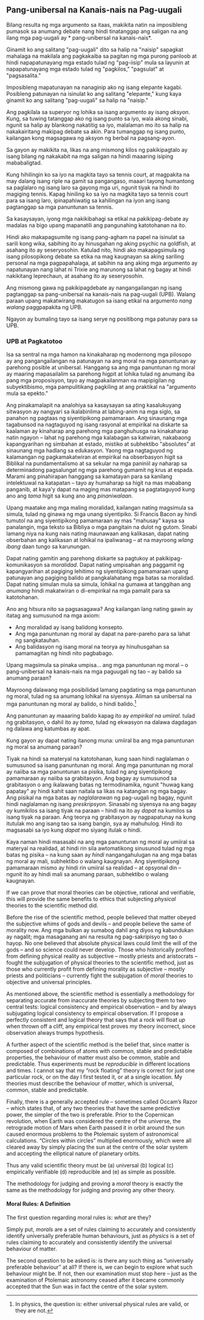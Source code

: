 ## Pang-unibersal na Kanais-nais na Pag-uugali

Bilang resulta ng mga argumento sa itaas, makikita natin na imposibleng pumasok sa anumang debate nang hindi tinatanggap ang saligan na ang ilang mga pag-uugali ay * pang-unibersal na kanais-nais*.

Ginamit ko ang salitang "pag-uugali" dito sa halip na "naisip" sapagkat mahalaga na makilala ang pagkakaiba sa pagitan ng mga purong panloob at hindi napapatunayang mga estado tulad ng "pag-iisip" mula sa layunin at napapatunayang mga estado tulad ng "pagkilos," "pagsulat" at "pagsasalita."

Imposibleng mapatunayan na nanaginip ako ng isang elepante kagabi. Posibleng patunayan na isinulat ko ang salitang "elepante," kung kaya ginamit ko ang salitang "pag-uugali" sa halip na "naisip."

Ang pagkilala sa superyor ng lohika sa isang argumento ay isang *aksyon*. Kung, sa tuwing tatanggap ako ng isang punto sa iyo, wala akong sinabi, ngunit sa halip ay blankong nakatitig sa iyo, malalaman mo ito sa halip na nakakairitang makipag debate sa akin. Para tumanggap ng isang punto, kailangan kong magsagawa ng aksyon ng berbal na pagsang-ayon.

Sa gayon ay makikita na, likas na ang mismong kilos ng pakikipagtalo ay isang bilang ng nakakabit na mga saligan na hindi maaaring isiping mababaligtad.

Kung hihilingin ko sa iyo na magkita tayo sa tennis court, at magpakita na may dalang isang riple na gamit sa pangangaso, maaari tayong humantong sa paglalaro ng isang laro sa gayong mga uri, ngunit tiyak na hindi ito magiging tennis. Kapag hiniling ko sa iyo na magkita tayo sa tennis court para sa isang laro, ipinapahiwatig sa kahilingan na iyon ang isang pagtanggap sa mga panuntunan sa tennis.

Sa kasaysayan, iyong mga nakikibahagi sa etikal na pakikipag-debate ay madalas na bigo upang mapanatili ang pangunahing katotohanan na ito.

Hindi ako makapagsumite ng isang pang-agham na papel na isinulat sa sarili kong wika, sabihing ito ay hinusgahan ng aking psychic na goldfish, at asahang ito ay seseryosohin. Katulad nito, hindi ako makapagsimula ng isang pilosopikong debate sa etika na mag kaugnayan sa aking sariling personal na mga pagpapahalaga, at sabihin na ang aking mga argumento ay napatunayan nang lahat ni Trixie ang marunong sa lahat ng bagay at hindi nakikitang leprechaun, at asahang ito ay seseryosohin.

Ang mismong gawa ng pakikipagdebate ay nangangailangan ng isang pagtanggap sa pang-unibersal na kanais-nais na pag-uugali (UPB). Walang paraan upang makatwirang makatugon sa isang etikal na argumento *nang walang* paggpapakita ng UPB.

Ngayon ay bumaling tayo sa isang serye ng positibong mga patunay para sa UPB.

### UPB at Pagkatotoo

Isa sa sentral na mga hamon na kinakaharap ng modernong mga pilosopo ay ang pangangailangan na patunayan na ang moral na mga panuntunan ay parehong posible at unibersal. Hanggang sa ang mga panuntunan ng moral ay maaring mapasailalim sa parehong higpit at lohika tulad ng anumang iba pang mga proposisyon, tayo ay magpakailanman na mapipigilan ng subyektibismo, mga pampulitikang pagkiling at ang praktikal na "argumento mula sa epekto."

Ang pinakamalapit na analohiya sa kasaysayan sa ating kasalukuyang sitwasyon ay nangyari sa ikalabinlima at labing-anim na mga siglo, sa panahon ng pagtaas ng siyentipikong pamamaraan. Ang sinaunang mga tagabunsod na nagtaguyod ng isang rasyonal at empirikal na diskarte sa kaalaman ay kinaharap ang parehong mga panghuhusga na kinakaharap natin ngayon – lahat ng parehong mga kalabagan sa katwiran, nakabaong kapangyarihan ng simbahan at estado, mistiko at subhektibo "absolutes" at sinaunang mga hadlang sa edukasyon. Yaong mga nagtaguyod ng kalamangan ng pagkamakatwiran at empirikal na obserbasyon higit sa Biblikal na pundamentalismo at sa sekular na mga paniniil ay naharap sa determinadong pagsalungat ng mga parehong gumamit ng krus at espada. Marami ang pinahirapan hanggang sa kamatayan para sa kanilang intelektuwal na katapatan – tayo ay humaharap sa higit na mas mababang panganib, at kaya'y dapat na maging mas matapang sa pagtataguyod kung ano ang *tama* higit sa kung ano ang *pinaniwalaan*.

Upang maatake ang mga maling moralidad, kailangan nating magsimula sa simula, tulad ng ginawa ng mga unang siyentipiko. Si Francis Bacon ay hindi tumutol na ang siyentipikong pamamaraan ay mas "mahusay" kaysa sa panalangin, mga teksto sa Bibliya o mga pangitain na dulot ng gutom. Sinabi lamang niya na kung nais nating maunawaan ang kalikasan, dapat nating obserbahan ang kalikasan at lohikal na ipaliwanag – at na mayroong *wlang ibang* daan tungo sa karunungan.

Dapat nating gamitin ang parehong diskarte sa pagtukoy at pakikipag-komunikasyon sa *moralidad*. Dapat nating umpisahan ang paggamit ng kapangyarihan at pagiging lehitimo ng siyentipikong pamamaraan upang patunayan ang pagiging balido at pangkalahatang mga batas sa moralidad. Dapat nating simulan mula sa simula, lohikal na gumawa at tanggihan ang *anumang* hindi makatwiran o di-empirikal na mga pamalit para sa katotohanan.

Ano ang hitsura nito sa pagsasagawa? Ang kailangan lang nating gawin ay itatag ang sumusunod na mga axiom:

- Ang moralidad ay isang balidong konsepto.
- Ang mga panuntunan ng moral ay dapat na pare-pareho para sa lahat ng sangkatauhan.
- Ang balidasyon ng isang moral na teorya ay hinuhusgahan sa pamamagitan ng hindi nito pagbabago.

Upang magsimula sa pinaka umpisa... ang mga panuntunan ng moral – o pang-unibersal na kanais-nais na mga paguugali ng tao – ay balido sa anumang paraan?

Mayroong dalawang mga posibilidad lamang pagdating sa mga panuntunan ng moral, tulad ng sa anumang lohikal na siyensya. Aliman sa unibersal na mga panuntunan ng moral ay balido, o hindi balido.[^6]

Ang panuntunan ay maaaring balido kapag ito ay *empirikal na umiiral*. tulad ng grabitasyon, o dahil ito ay *tama*, tulad ng ekwasyon na dalawa dagdagan ng dalawa ang katumbas ay apat.

Kung gayon ay dapat nating itanong muna: umiiral ba ang mga panuntunan ng moral sa anumang paraan?

Tiyak na hindi sa materyal na katotohanan, kung saan hindi naglalaman o sumusunod sa isang panuntunan ng moral. Ang mga panuntunan ng moral ay naiiba sa mga panuntunan sa pisika, tulad ng ang siyentipikong pamamaraan ay naiiba sa grabitasyon. Ang bagay ay sumusunod sa grabitasyon o ang ikalawang batas ng termodinamika, ngunit "huwag kang papatay" ay hindi kahit saan naitala sa likas na katangian ng mga bagay. Ang pisikal na mga batas ay *naglalarawan* ng pag-uugali ng bagay, ngunit hindi naglalaman ng isang *preskripsyon*. Sinasabi ng siyensya na ang bagay *ay* kumikilos sa isang tiyak na paraan – hindi na ito ay *dapat* na kumilos sa isang tiyak na paraan. Ang teorya ng grabitasyon ay nagpapatunay na kung itutulak mo ang isang tao sa isang bangin, sya ay mahuhulog. Hindi ito magsasabi sa iyo kung *dapat* mo siyang itulak o hindi.

Kaya naman hindi masasabi na ang mga panuntunan ng moral ay umiiral sa materyal na realidad, at hindi rin sila awtomatikong sinusunod tulad ng mga batas ng pisika – na kung saan ay *hindi* nangangahulugan na ang mga batas ng moral ay mali, subhektibo o walang kaugnayan. Ang siyentipikong pamamaraan mismo ay hindi rin umiiral sa realidad – at opsyonal din – ngunit ito ay hindi mali sa anumang paraan, subhektibo o walang kaugnayan.

If we can prove that moral theories can be objective, rational and verifiable, this will provide the same benefits to ethics that subjecting *physical* theories to the scientific method did.

Before the rise of the scientific method, people believed that matter obeyed the subjective whims of gods and devils – and people believe the same of morality now. Ang mga bulkan ay sumabog dahil ang diyos ng kabundukan ay nagalit; mga masaganang ani na resulta ng pag-sakripisyo ng tao o hayop. No one believed that absolute physical laws could limit the will of the gods – and so science could never develop. Those who historically profited from defining physical reality as subjective – mostly priests and aristocrats – fought the subjugation of physical theories to the scientific method, just as those who currently profit from defining morality as subjective – mostly priests and politicians – currently fight the subjugation of *moral* theories to objective and universal principles.

As mentioned above, the scientific method is essentially a methodology for separating accurate from inaccurate theories by subjecting them to two central tests: logical consistency and empirical observation – and by always subjugating logical consistency to empirical observation. If I propose a perfectly consistent and logical theory that says that a rock will float *up* when thrown off a cliff, any empirical test proves my theory incorrect, since observation always trumps hypothesis.

A further aspect of the scientific method is the belief that, since matter is composed of combinations of atoms with common, stable and predictable properties, the behaviour of matter must also be common, stable and predictable. Thus experiments must be *reproducible* in different locations and times. I cannot say that my “rock floating” theory is correct for just one particular rock, or on the day I first tested it, or at a single location. My theories must describe the behaviour of *matter*, which is universal, common, stable and predictable.

Finally, there is a generally accepted rule – sometimes called Occam’s Razor – which states that, of any two theories that have the same predictive power, the simpler of the two is preferable. Prior to the Copernican revolution, when Earth was considered the centre of the universe, the retrograde motion of Mars when Earth passed it in orbit around the sun caused enormous problems to the Ptolemaic system of astronomical calculations. “Circles within circles” multiplied enormously, which were all cleared away by simply placing the sun at the centre of the solar system and accepting the elliptical nature of planetary orbits.

Thus any valid scientific theory must be (a) universal (b) logical (c) empirically verifiable (d) reproducible and (e) as simple as possible.

The methodology for judging and proving a *moral* theory is exactly the same as the methodology for judging and proving any other theory.

#### Moral Rules: A Definition

The first question regarding moral rules is: *what* are they?

Simply put, *morals* are a set of rules claiming to accurately and consistently identify universally preferable human behaviours, just as *physics* is a set of rules claiming to accurately and consistently identify the universal behaviour of matter.

The second question to be asked is: is there any such thing as “universally preferable behaviour” at all? If there is, we can begin to explore what such behaviour might be. If not, then our examination must stop here – just as the examination of Ptolemaic astronomy ceased after it became commonly accepted that the Sun was in fact the centre of the solar system.

[^6]: In physics, the question is: either universal physical rules are valid, or they are not.
